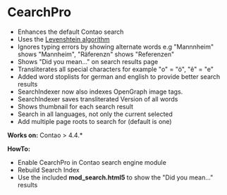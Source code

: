 CearchPro
=========

* Enhances the default Contao search
* Uses the [Levenshtein algorithm](http://en.wikipedia.org/wiki/Levenshtein_distance)
* Ignores typing errors by showing alternate words e.g "Mannnheim" shows "Mannheim", "Räferenzn" shows "Referenzen"
* Shows "Did you mean..." on search results page
* Transliterates all special characters for example "o" = "ö", "ê" = "e"
* Added word stoplists for german and english to provide better search results 
* SearchIndexer now also indexes OpenGraph image tags.
* SearchIndexer saves transliterated Version of all words
* Shows thumbnail for each search result
* Search in all languages, not only the current selected
* Add multiple page roots to search for (default is one)

**Works on:**
Contao > 4.4.*

**HowTo:**
* Enable CearchPro in Contao search engine module
* Rebuild Search Index
* Use the included **mod_search.html5** to show the "Did you mean..." results
